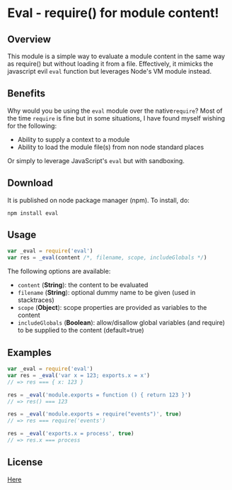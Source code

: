 # Eval - require() for module content!

## Overview

This module is a simple way to evaluate a module content in the same way as require() but without loading it from a file. Effectively, it mimicks the javascript evil `eval` function but leverages Node's VM module instead.


## Benefits

Why would you be using the `eval` module over the native`require`? Most of the time `require` is fine but in some situations, I have found myself wishing for the following:

* Ability to supply a context to a module
* Ability to load the module file(s) from non node standard places

Or simply to leverage JavaScript's `eval` but with sandboxing.


## Download

It is published on node package manager (npm). To install, do:

    npm install eval


## Usage

```` javascript
var _eval = require('eval')
var res = _eval(content /*, filename, scope, includeGlobals */)
````

The following options are available:

* `content` (__String__): the content to be evaluated
* `filename` (__String__): optional dummy name to be given (used in stacktraces)
* `scope` (__Object__): scope properties are provided as variables to the content
* `includeGlobals` (__Boolean__): allow/disallow global variables (and require) to be supplied to the content (default=true)


## Examples

```` javascript
var _eval = require('eval')
var res = _eval('var x = 123; exports.x = x')
// => res === { x: 123 }

res = _eval('module.exports = function () { return 123 }')
// => res() === 123

res = _eval('module.exports = require("events")', true)
// => res === require('events')

res = _eval('exports.x = process', true)
// => res.x === process
````


## License

[Here](https://github.com/pierrec/node-eval/tree/master/LICENSE)

